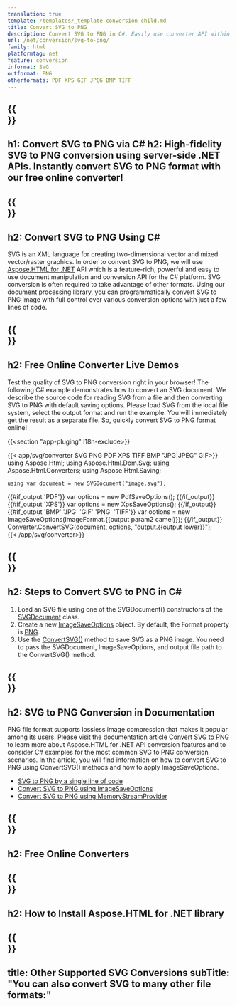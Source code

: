 ```yaml
---
translation: true
template: /templates/_template-conversion-child.md
title: Convert SVG to PNG
description: Convert SVG to PNG in C#. Easily use converter API within ASP.NET or any .NET application. Try online SVG to PNG Converter for free!
url: /net/conversion/svg-to-png/
family: html
platformtag: net
feature: conversion
informat: SVG
outformat: PNG
otherformats: PDF XPS GIF JPEG BMP TIFF 
---
```


{{<section banner>}}
---
h1: Convert SVG to PNG via C#
h2: High-fidelity SVG to PNG conversion using server-side .NET APIs. Instantly convert SVG to PNG format with our free online converter!
---

{{<section overview>}}
---
h2: Convert SVG to PNG Using C#
---

SVG is an XML language for creating two-dimensional vector and mixed vector/raster graphics. In order to convert SVG to PNG, we will use [Aspose.HTML for .NET](https://products.aspose.com/html/net/) API which is a feature-rich, powerful and easy to use document manipulation and conversion API for the C# platform. SVG conversion is often required to take advantage of other formats. Using our document processing library, you can programmatically convert SVG to PNG image with full control over various conversion options with just a few lines of code.

{{<section demos>}}
---
h2: Free Online Converter Live Demos
---

Test the quality of SVG to PNG conversion right in your browser! The following C# example demonstrates how to convert an SVG document. We describe the source code for reading SVG from a file and then converting SVG to PNG with default saving options. Please load SVG from the local file system, select the output format and run the example. You will immediately get the result as a separate file. So, quickly convert SVG to PNG format online!

{{<section "app-pluging" i18n-exclude>}}

{{< app/svg/converter SVG PNG PDF XPS TIFF BMP "JPG|JPEG" GIF>}}
using Aspose.Html;
using Aspose.Html.Dom.Svg;
using Aspose.Html.Converters;
using Aspose.Html.Saving;

    using var document = new SVGDocument("image.svg");
{{#if_output 'PDF'}}
    var options = new PdfSaveOptions();
{{/if_output}}
{{#if_output 'XPS'}}
    var options = new XpsSaveOptions();
{{/if_output}}
{{#if_output 'BMP' 'JPG' 'GIF' 'PNG' 'TIFF'}}
    var options = new ImageSaveOptions(ImageFormat.{{output param2 camel}});
{{/if_output}}
    Converter.ConvertSVG(document, options, "output.{{output lower}}");   
{{< /app/svg/converter>}}


{{<section steps>}}
---
h2: Steps to Convert SVG to PNG in C#
---

1.  Load an SVG file using one of the SVGDocument() constructors of the [SVGDocument](https://reference.aspose.com/html/net/aspose.html.dom.svg/svgdocument) class.
1.  Create a new [ImageSaveOptions](https://reference.aspose.com/html/net/aspose.html.saving/imagesaveoptions) object. By default, the Format property is [PNG](https://reference.aspose.com/html/net/aspose.html.rendering.image/imageformat).
1.  Use the [ConvertSVG()](https://reference.aspose.com/html/net/aspose.html.converters.converter/convertsvg/methods/3) method to save SVG as a PNG image. You need to pass the SVGDocument, ImageSaveOptions, and output file path to the ConvertSVG() method.


{{<section documentation>}}
---
h2: SVG to PNG Conversion in Documentation
---

PNG file format supports lossless image compression that makes it popular among its users. Please visit the documentation article [Convert SVG to PNG](https://docs.aspose.com/html/net/converting-between-formats/svg-to-png/) to learn more about Aspose.HTML for .NET API conversion features and to consider C# examples for the most common SVG to PNG conversion scenarios. In the article, you will find information on how to convert SVG to PNG using ConvertSVG() methods and how to apply ImageSaveOptions.
  - <a href="https://docs.aspose.com/html/net/converting-between-formats/svg-to-png/#svg-to-png-by-a-single-line-of-code" target="_blank">SVG to PNG by a single line of code</a>
  - <a href="https://docs.aspose.com/html/net/converting-between-formats/svg-to-png/#convert-svg-to-png-using-imagesaveoptions" target="_blank">Convert SVG to PNG using ImageSaveOptions</a>
  - <a href="https://docs.aspose.com/html/net/converting-between-formats/svg-to-png/#output-stream-providers" target="_blank">Convert SVG to PNG using MemoryStreamProvider</a> 

{{<section online-converters>}}
---
h2: Free Online Converters
---

{{<section get-started>}}
---
h2: How to Install Aspose.HTML for .NET library
---

{{<section other-conversions>}}
---
title: Other Supported SVG Conversions
subTitle: "You can also convert SVG to many other file formats:"
---